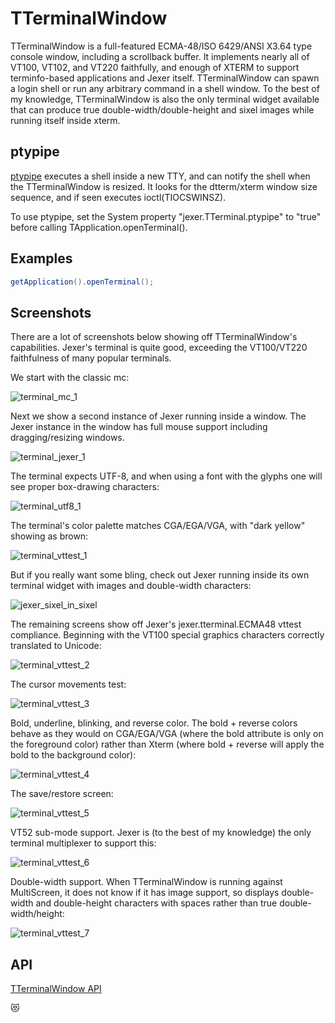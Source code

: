TTerminalWindow
===============

TTerminalWindow is a full-featured ECMA-48/ISO 6429/ANSI X3.64 type
console window, including a scrollback buffer.  It implements nearly
all of VT100, VT102, and VT220 faithfully, and enough of XTERM to
support terminfo-based applications and Jexer itself.  TTerminalWindow
can spawn a login shell or run any arbitrary command in a shell
window.  To the best of my knowledge, TTerminalWindow is also the only
terminal widget available that can produce true
double-width/double-height and sixel images while running itself
inside xterm.

ptypipe
-------

[ptypipe](https://gitlab.com/AutumnMeowMeow/ptypipe) executes a shell
inside a new TTY, and can notify the shell when the TTerminalWindow is
resized.  It looks for the dtterm/xterm window size sequence, and if
seen executes ioctl(TIOCSWINSZ).

To use ptypipe, set the System property "jexer.TTerminal.ptypipe" to
"true" before calling TApplication.openTerminal().

Examples
--------

```Java
getApplication().openTerminal();
```

Screenshots
-----------

There are a lot of screenshots below showing off TTerminalWindow's
capabilities.  Jexer's terminal is quite good, exceeding the
VT100/VT220 faithfulness of many popular terminals.

We start with the classic mc:

![terminal_mc_1](uploads/1246eaae875db6637ad9e9617a472ae5/terminal_mc_1.png)

Next we show a second instance of Jexer running inside a window.  The
Jexer instance in the window has full mouse support including
dragging/resizing windows.

![terminal_jexer_1](uploads/e5e8a2d7bd0b10fc6ff8d0b1fc9221bf/terminal_jexer_1.png)

The terminal expects UTF-8, and when using a font with the glyphs one
will see proper box-drawing characters:

![terminal_utf8_1](uploads/cd1e749c788730d49e94cbaa715c1803/terminal_utf8_1.png)

The terminal's color palette matches CGA/EGA/VGA, with "dark yellow"
showing as brown:

![terminal_vttest_1](uploads/46fec1da96953d53958865e51e9bd46e/terminal_vttest_1.png)

But if you really want some bling, check out Jexer running inside its
own terminal widget with images and double-width characters:

![jexer_sixel_in_sixel](uploads/af639740fd2777e16b224dbb71a78857/jexer_sixel_in_sixel.png)

The remaining screens show off Jexer's jexer.tterminal.ECMA48 vttest
compliance.  Beginning with the VT100 special graphics characters
correctly translated to Unicode:

![terminal_vttest_2](uploads/1fd7a58c323ce8893f4d7554d7f376b2/terminal_vttest_2.png)

The cursor movements test:

![terminal_vttest_3](uploads/33b776816fd67a77e19fc0e9acb0b9d7/terminal_vttest_3.png)

Bold, underline, blinking, and reverse color.  The bold + reverse
colors behave as they would on CGA/EGA/VGA (where the bold attribute
is only on the foreground color) rather than Xterm (where bold +
reverse will apply the bold to the background color):

![terminal_vttest_4](uploads/b6da46a049ab514c08d1298acb7e0f51/terminal_vttest_4.png)

The save/restore screen:

![terminal_vttest_5](uploads/ad34ae90bd782ad03f7c260c92a648f8/terminal_vttest_5.png)

VT52 sub-mode support.  Jexer is (to the best of my knowledge) the
only terminal multiplexer to support this:

![terminal_vttest_6](uploads/32d9df6af3f1d11d3ffffc5d700da690/terminal_vttest_6.png)

Double-width support.  When TTerminalWindow is running against
MultiScreen, it does not know if it has image support, so displays
double-width and double-height characters with spaces rather than true
double-width/height:

![terminal_vttest_7](uploads/76f420ceaace4c65bd4cb1f051e57fe4/terminal_vttest_7.png)

API
---

[TTerminalWindow API](https://jexer.sourceforge.io/apidocs/api/jexer/TTerminalWindow.html)

😻